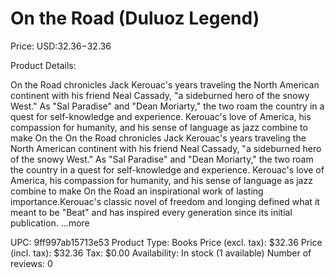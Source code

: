 # On the Road (Duluoz Legend)

Price: USD:$32.36-$32.36

Product Details:

On the Road chronicles Jack Kerouac's years traveling the North American continent with his friend Neal Cassady, "a sideburned hero of the snowy West." As "Sal Paradise" and "Dean Moriarty," the two roam the country in a quest for self-knowledge and experience. Kerouac's love of America, his compassion for humanity, and his sense of language as jazz combine to make On the On the Road chronicles Jack Kerouac's years traveling the North American continent with his friend Neal Cassady, "a sideburned hero of the snowy West." As "Sal Paradise" and "Dean Moriarty," the two roam the country in a quest for self-knowledge and experience. Kerouac's love of America, his compassion for humanity, and his sense of language as jazz combine to make On the Road an inspirational work of lasting importance.Kerouac's classic novel of freedom and longing defined what it meant to be "Beat" and has inspired every generation since its initial publication. ...more

UPC: 9ff997ab15713e53
Product Type: Books
Price (excl. tax): $32.36
Price (incl. tax): $32.36
Tax: $0.00
Availability: In stock (1 available)
Number of reviews: 0